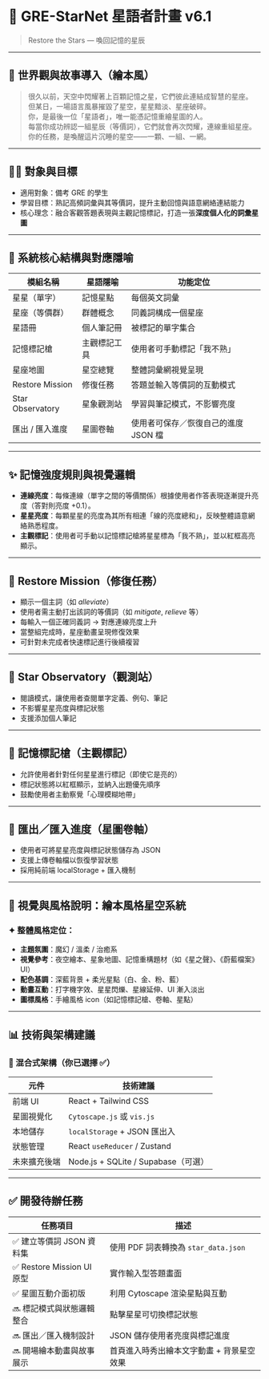 
# 🌌 GRE-StarNet 星語者計畫 v6.1  
> Restore the Stars — 喚回記憶的星辰

---

## 📖 世界觀與故事導入（繪本風）

> 很久以前，天空中閃耀著上百顆記憶之星，它們彼此連結成智慧的星座。  
> 但某日，一場語言風暴摧毀了星空，星星黯淡、星座破碎。  
> 你，是最後一位「星語者」，唯一能憑記憶重繪星圖的人。  
> 每當你成功辨認一組星辰（等價詞），它們就會再次閃耀，連線重組星座。  
> 你的任務，是喚醒這片沉睡的星空——一顆、一組、一網。

---

## 🧑‍🎓 對象與目標

- 適用對象：備考 GRE 的學生
- 學習目標：熟記高頻詞彙與其等價詞，提升主動回憶與語意網絡連結能力
- 核心理念：融合客觀答題表現與主觀記憶標記，打造一張**深度個人化的詞彙星圖**

---

## 🌠 系統核心結構與對應隱喻

| 模組名稱        | 星語隱喻         | 功能定位 |
|-----------------|------------------|----------|
| 星星（單字）     | 記憶星點         | 每個英文詞彙 |
| 星座（等價群）   | 群體概念         | 同義詞構成一個星座 |
| 星語冊           | 個人筆記冊       | 被標記的單字集合 |
| 記憶標記槍       | 主觀標記工具     | 使用者可手動標記「我不熟」 |
| 星座地圖         | 星空總覽         | 整體詞彙網視覺呈現 |
| Restore Mission | 修復任務         | 答題並輸入等價詞的互動模式 |
| Star Observatory| 星象觀測站       | 學習與筆記模式，不影響亮度 |
| 匯出 / 匯入進度  | 星圖卷軸         | 使用者可保存／恢復自己的進度 JSON 檔 |

---

## ✨ 記憶強度規則與視覺邏輯

- **連線亮度**：每條連線（單字之間的等價關係）根據使用者作答表現逐漸提升亮度（答對則亮度 +0.1）。
- **星星亮度**：每顆星星的亮度為其所有相連「線的亮度總和」，反映整體語意網絡熟悉程度。
- **主觀標記**：使用者可手動以記憶標記槍將星星標為「我不熟」，並以紅框高亮顯示。

---

## 🧠 Restore Mission（修復任務）

- 顯示一個主詞（如 *alleviate*）
- 使用者需主動打出該詞的等價詞（如 *mitigate*, *relieve* 等）
- 每輸入一個正確同義詞 → 對應連線亮度上升
- 當整組完成時，星座動畫呈現修復效果
- 可針對未完成者快速標記進行後續複習

---

## 🔭 Star Observatory（觀測站）

- 閱讀模式，讓使用者查閱單字定義、例句、筆記
- 不影響星星亮度與標記狀態
- 支援添加個人筆記

---

## 🔫 記憶標記槍（主觀標記）

- 允許使用者針對任何星星進行標記（即使它是亮的）
- 標記狀態將以紅框顯示，並納入出題優先順序
- 鼓勵使用者主動察覺「心理模糊地帶」

---

## 💾 匯出／匯入進度（星圖卷軸）

- 使用者可將星星亮度與標記狀態儲存為 JSON
- 支援上傳卷軸檔以恢復學習狀態
- 採用純前端 localStorage + 匯入機制

---

## 🎨 視覺與風格說明：繪本風格星空系統

### ✦ 整體風格定位：  
- **主題氛圍**：魔幻 / 溫柔 / 治癒系
- **視覺參考**：夜空繪本、星象地圖、記憶重構題材（如《星之聲》、《蔚藍檔案》UI）
- **配色基調**：深藍背景 + 柔光星點（白、金、粉、藍）
- **動畫互動**：打字機字效、星星閃爍、星線延伸、UI 漸入淡出
- **圖標風格**：手繪風格 icon（如記憶標記槍、卷軸、星點）

---

## 📊 技術與架構建議

### 🧱 混合式架構（你已選擇 ✅）

| 元件            | 技術建議                       |
|-----------------|------------------------------|
| 前端 UI         | React + Tailwind CSS         |
| 星圖視覺化      | `Cytoscape.js` 或 `vis.js`    |
| 本地儲存         | `localStorage` + JSON 匯出入 |
| 狀態管理        | React `useReducer` / Zustand |
| 未來擴充後端     | Node.js + SQLite / Supabase（可選） |

---

## ✅ 開發待辦任務

| 任務項目                         | 描述                                      |
|----------------------------------|-------------------------------------------|
| ✅ 建立等價詞 JSON 資料集           | 使用 PDF 詞表轉換為 `star_data.json`      |
| ✅ Restore Mission UI 原型         | 實作輸入型答題畫面                        |
| ✅ 星圖互動介面初版                | 利用 Cytoscape 渲染星點與互動             |
| 🔜 標記模式與狀態邏輯整合           | 點擊星星可切換標記狀態                    |
| 🔜 匯出／匯入機制設計              | JSON 儲存使用者亮度與標記進度             |
| 🔜 開場繪本動畫與故事展示           | 首頁進入時秀出繪本文字動畫 + 背景星空效果 |
